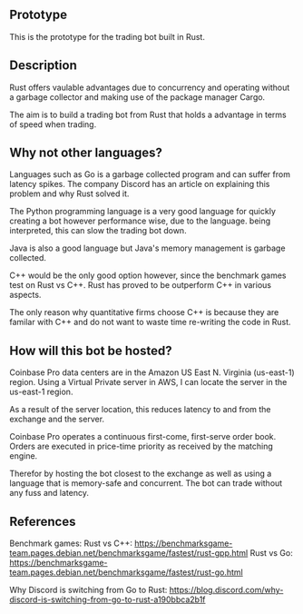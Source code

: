 ## Prototype

This is the prototype for the trading bot built in Rust.

## Description

Rust offers vaulable advantages due to concurrency and
operating without a garbage collector and making
use of the package manager Cargo.

The aim is to build a trading bot from Rust that holds
a advantage in terms of speed when trading.

## Why not other languages?

Languages such as Go is a garbage collected program and can
suffer from latency spikes. The company Discord has an article
on explaining this problem and why Rust solved it.

The Python programming language is a very good language for
quickly creating a bot however performance wise, due to the language.
being interpreted, this can slow the trading bot down.

Java is also a good language but Java's memory management is
garbage collected.

C++ would be the only good option however, since the benchmark games test 
on Rust vs C++. Rust has proved to be outperform C++ in various aspects.

The only reason why quantitative firms choose C++ is because they are
familar with C++ and do not want to waste time re-writing the code in Rust.

## How will this bot be hosted?

Coinbase Pro data centers are in the Amazon US East N. Virginia (us-east-1) region.
Using a Virtual Private server in AWS, I can locate the server in the us-east-1
region. 

As a result of the server location, this reduces latency to and from the exchange and
the server.

Coinbase Pro operates a continuous first-come, first-serve order book.
Orders are executed in price-time priority as received by the matching engine.

Therefor by hosting the bot closest to the exchange as well as using a language that
is memory-safe and concurrent. The bot can trade without any fuss and latency.

## References

Benchmark games:
Rust vs C++:
 https://benchmarksgame-team.pages.debian.net/benchmarksgame/fastest/rust-gpp.html
Rust vs Go:
 https://benchmarksgame-team.pages.debian.net/benchmarksgame/fastest/rust-go.html

Why Discord is switching from Go to Rust:
https://blog.discord.com/why-discord-is-switching-from-go-to-rust-a190bbca2b1f